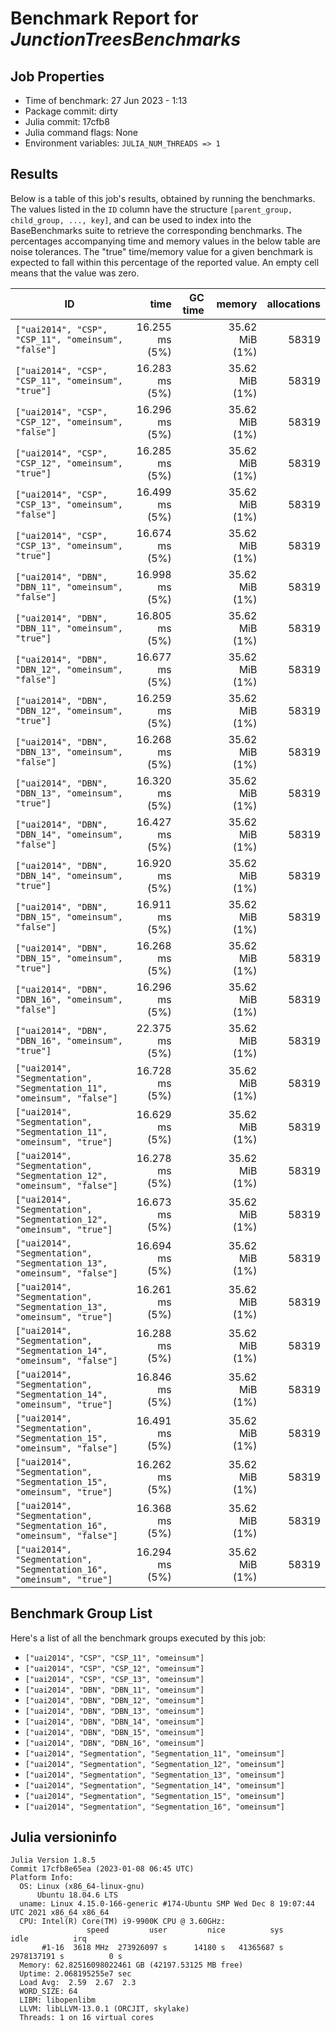 # Benchmark Report for *JunctionTreesBenchmarks*

## Job Properties
* Time of benchmark: 27 Jun 2023 - 1:13
* Package commit: dirty
* Julia commit: 17cfb8
* Julia command flags: None
* Environment variables: `JULIA_NUM_THREADS => 1`

## Results
Below is a table of this job's results, obtained by running the benchmarks.
The values listed in the `ID` column have the structure `[parent_group, child_group, ..., key]`, and can be used to
index into the BaseBenchmarks suite to retrieve the corresponding benchmarks.
The percentages accompanying time and memory values in the below table are noise tolerances. The "true"
time/memory value for a given benchmark is expected to fall within this percentage of the reported value.
An empty cell means that the value was zero.

| ID                                                                    | time           | GC time | memory         | allocations |
|-----------------------------------------------------------------------|---------------:|--------:|---------------:|------------:|
| `["uai2014", "CSP", "CSP_11", "omeinsum", "false"]`                   | 16.255 ms (5%) |         | 35.62 MiB (1%) |       58319 |
| `["uai2014", "CSP", "CSP_11", "omeinsum", "true"]`                    | 16.283 ms (5%) |         | 35.62 MiB (1%) |       58319 |
| `["uai2014", "CSP", "CSP_12", "omeinsum", "false"]`                   | 16.296 ms (5%) |         | 35.62 MiB (1%) |       58319 |
| `["uai2014", "CSP", "CSP_12", "omeinsum", "true"]`                    | 16.285 ms (5%) |         | 35.62 MiB (1%) |       58319 |
| `["uai2014", "CSP", "CSP_13", "omeinsum", "false"]`                   | 16.499 ms (5%) |         | 35.62 MiB (1%) |       58319 |
| `["uai2014", "CSP", "CSP_13", "omeinsum", "true"]`                    | 16.674 ms (5%) |         | 35.62 MiB (1%) |       58319 |
| `["uai2014", "DBN", "DBN_11", "omeinsum", "false"]`                   | 16.998 ms (5%) |         | 35.62 MiB (1%) |       58319 |
| `["uai2014", "DBN", "DBN_11", "omeinsum", "true"]`                    | 16.805 ms (5%) |         | 35.62 MiB (1%) |       58319 |
| `["uai2014", "DBN", "DBN_12", "omeinsum", "false"]`                   | 16.677 ms (5%) |         | 35.62 MiB (1%) |       58319 |
| `["uai2014", "DBN", "DBN_12", "omeinsum", "true"]`                    | 16.259 ms (5%) |         | 35.62 MiB (1%) |       58319 |
| `["uai2014", "DBN", "DBN_13", "omeinsum", "false"]`                   | 16.268 ms (5%) |         | 35.62 MiB (1%) |       58319 |
| `["uai2014", "DBN", "DBN_13", "omeinsum", "true"]`                    | 16.320 ms (5%) |         | 35.62 MiB (1%) |       58319 |
| `["uai2014", "DBN", "DBN_14", "omeinsum", "false"]`                   | 16.427 ms (5%) |         | 35.62 MiB (1%) |       58319 |
| `["uai2014", "DBN", "DBN_14", "omeinsum", "true"]`                    | 16.920 ms (5%) |         | 35.62 MiB (1%) |       58319 |
| `["uai2014", "DBN", "DBN_15", "omeinsum", "false"]`                   | 16.911 ms (5%) |         | 35.62 MiB (1%) |       58319 |
| `["uai2014", "DBN", "DBN_15", "omeinsum", "true"]`                    | 16.268 ms (5%) |         | 35.62 MiB (1%) |       58319 |
| `["uai2014", "DBN", "DBN_16", "omeinsum", "false"]`                   | 16.296 ms (5%) |         | 35.62 MiB (1%) |       58319 |
| `["uai2014", "DBN", "DBN_16", "omeinsum", "true"]`                    | 22.375 ms (5%) |         | 35.62 MiB (1%) |       58319 |
| `["uai2014", "Segmentation", "Segmentation_11", "omeinsum", "false"]` | 16.728 ms (5%) |         | 35.62 MiB (1%) |       58319 |
| `["uai2014", "Segmentation", "Segmentation_11", "omeinsum", "true"]`  | 16.629 ms (5%) |         | 35.62 MiB (1%) |       58319 |
| `["uai2014", "Segmentation", "Segmentation_12", "omeinsum", "false"]` | 16.278 ms (5%) |         | 35.62 MiB (1%) |       58319 |
| `["uai2014", "Segmentation", "Segmentation_12", "omeinsum", "true"]`  | 16.673 ms (5%) |         | 35.62 MiB (1%) |       58319 |
| `["uai2014", "Segmentation", "Segmentation_13", "omeinsum", "false"]` | 16.694 ms (5%) |         | 35.62 MiB (1%) |       58319 |
| `["uai2014", "Segmentation", "Segmentation_13", "omeinsum", "true"]`  | 16.261 ms (5%) |         | 35.62 MiB (1%) |       58319 |
| `["uai2014", "Segmentation", "Segmentation_14", "omeinsum", "false"]` | 16.288 ms (5%) |         | 35.62 MiB (1%) |       58319 |
| `["uai2014", "Segmentation", "Segmentation_14", "omeinsum", "true"]`  | 16.846 ms (5%) |         | 35.62 MiB (1%) |       58319 |
| `["uai2014", "Segmentation", "Segmentation_15", "omeinsum", "false"]` | 16.491 ms (5%) |         | 35.62 MiB (1%) |       58319 |
| `["uai2014", "Segmentation", "Segmentation_15", "omeinsum", "true"]`  | 16.262 ms (5%) |         | 35.62 MiB (1%) |       58319 |
| `["uai2014", "Segmentation", "Segmentation_16", "omeinsum", "false"]` | 16.368 ms (5%) |         | 35.62 MiB (1%) |       58319 |
| `["uai2014", "Segmentation", "Segmentation_16", "omeinsum", "true"]`  | 16.294 ms (5%) |         | 35.62 MiB (1%) |       58319 |

## Benchmark Group List
Here's a list of all the benchmark groups executed by this job:

- `["uai2014", "CSP", "CSP_11", "omeinsum"]`
- `["uai2014", "CSP", "CSP_12", "omeinsum"]`
- `["uai2014", "CSP", "CSP_13", "omeinsum"]`
- `["uai2014", "DBN", "DBN_11", "omeinsum"]`
- `["uai2014", "DBN", "DBN_12", "omeinsum"]`
- `["uai2014", "DBN", "DBN_13", "omeinsum"]`
- `["uai2014", "DBN", "DBN_14", "omeinsum"]`
- `["uai2014", "DBN", "DBN_15", "omeinsum"]`
- `["uai2014", "DBN", "DBN_16", "omeinsum"]`
- `["uai2014", "Segmentation", "Segmentation_11", "omeinsum"]`
- `["uai2014", "Segmentation", "Segmentation_12", "omeinsum"]`
- `["uai2014", "Segmentation", "Segmentation_13", "omeinsum"]`
- `["uai2014", "Segmentation", "Segmentation_14", "omeinsum"]`
- `["uai2014", "Segmentation", "Segmentation_15", "omeinsum"]`
- `["uai2014", "Segmentation", "Segmentation_16", "omeinsum"]`

## Julia versioninfo
```
Julia Version 1.8.5
Commit 17cfb8e65ea (2023-01-08 06:45 UTC)
Platform Info:
  OS: Linux (x86_64-linux-gnu)
      Ubuntu 18.04.6 LTS
  uname: Linux 4.15.0-166-generic #174-Ubuntu SMP Wed Dec 8 19:07:44 UTC 2021 x86_64 x86_64
  CPU: Intel(R) Core(TM) i9-9900K CPU @ 3.60GHz: 
                 speed         user         nice          sys         idle          irq
       #1-16  3618 MHz  273926097 s      14180 s   41365687 s  2978137191 s          0 s
  Memory: 62.82516098022461 GB (42197.53125 MB free)
  Uptime: 2.068195255e7 sec
  Load Avg:  2.59  2.67  2.3
  WORD_SIZE: 64
  LIBM: libopenlibm
  LLVM: libLLVM-13.0.1 (ORCJIT, skylake)
  Threads: 1 on 16 virtual cores
```